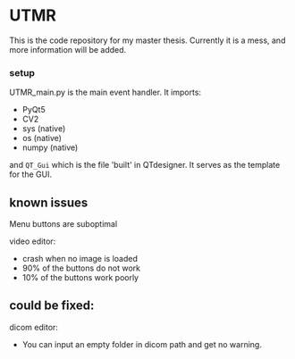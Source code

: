 # UTMR

This is the code repository for my master thesis.
Currently it is a mess, and more information will be added.


### setup
UTMR_main.py is the main event handler. It imports:

* PyQt5
* CV2
* sys (native)
* os (native)
* numpy (native)

and `QT_Gui` which is the file 'built' in QTdesigner. It serves
as the template for the GUI.

## known issues
Menu buttons are suboptimal

video editor:
* crash when no image is loaded
* 90% of the buttons do not work
* 10% of the buttons work poorly

## could be fixed:
dicom editor:

* You can input an empty folder in dicom path and get no warning.